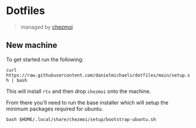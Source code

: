 # Dotfiles

> managed by [chezmoi](https://www.chezmoi.io)

## New machine

To get started run the following:

`curl https://raw.githubusercontent.com/danielmichaels/dotfiles/main/setup.sh | bash`

This will install `rtx` and then drop `chezmoi` onto the machine.

From there you'll need to run the base installer which will setup the minimum packages required
for ubuntu.

`bash $HOME/.local/share/chezmoi/setup/bootstrap-ubuntu.sh`
